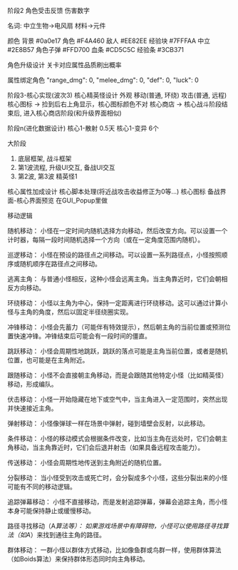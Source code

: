 阶段2
  角色受击反馈
  伤害数字

  名词: 中立生物->电风扇 材料->元件

  颜色
  背景 #0a0e17  角色 #F4A460  敌人 #EE82EE  经验块 #7FFFAA  中立 #2E8B57 
  角色子弹 #FFD700  血条 #CD5C5C 经验条 #3CB371

  角色升级设计
  关卡对应属性品质刷出概率

  属性绑定角色
  "range_dmg": 0,
  "melee_dmg": 0,
  "def": 0,
  "luck": 0

阶段3-核心实现(波次3)
  核心精英怪设计
    外观
    移动(普通, 环绕)
    攻击(普通, 远程)
  核心图标 -> 捡到后右上角显示，核心图标颜色不对
  核心商店 -> 核心战斗阶段结束后, 进入核心商店阶段(和升级界面相似)

阶段n(进化数据设计)
  核心1-散射 0.5天
  核心1-变异 6个

大阶段
1. 底层框架, 战斗框架
2. 第1波流程, 升级UI交互, 备战UI交互
3. 第2波, 第3波
  精英怪1


核心属性加成设计
核心脚本处理(将近战攻击收益修正为0等...)
核心图标
备战界面-核心界面预览  在GUI_Popup里做


移动逻辑

随机移动：
小怪在一定时间内随机选择方向移动，然后改变方向。可以设置一个计时器，每隔一段时间随机选择一个方向（或在一定角度范围内随机）。

巡逻移动：
小怪在预设的路径点之间移动。可以设置一系列路径点，小怪按照顺序或随机顺序在路径点之间移动。

逃离主角：
与普通小怪相反，这种小怪会远离主角。当主角靠近时，它们会朝相反方向移动。

环绕移动：
小怪以主角为中心，保持一定距离进行环绕移动。这可以通过计算小怪与主角的角度，然后以固定半径绕圈实现。

冲锋移动：
小怪会先蓄力（可能伴有特效提示），然后朝主角的当前位置或预测位置快速冲锋。冲锋结束后可能会有一段时间的僵直。

跳跃移动：
小怪会周期性地跳跃，跳跃的落点可能是主角当前位置，或者是随机位置，也可能是在主角附近。

跟随移动：
小怪不会直接朝主角移动，而是会跟随其他特定小怪（比如精英怪）移动，形成编队。

伏击移动：
小怪一开始隐藏在地下或空气中，当主角进入一定范围时，突然出现并快速接近主角。

弹射移动：
小怪像弹球一样在场景中弹射，碰到墙壁会反射，以此移动。

条件移动：
小怪的移动模式会根据条件改变，比如当主角在远处时，它们会朝主角移动，当主角靠近时，它们会后退并射击（如果具备远程攻击能力）。

传送移动：
小怪会周期性地传送到主角附近的随机位置。

分裂移动：
当小怪受到攻击或死亡时，会分裂成多个小怪，这些分裂出来的小怪可能有不同的移动逻辑。

追踪弹幕移动：
小怪不直接移动，而是发射追踪弹幕，弹幕会追踪主角，而小怪本身可能保持静止或缓慢移动。

路径寻找移动（A*算法等）：
如果游戏场景中有障碍物，小怪可以使用路径寻找算法（如A*）来找到通往主角的路径。

群体移动：
一群小怪以群体方式移动，比如像鱼群或鸟群一样，使用群体算法（如Boids算法）来保持群体形态同时向主角移动。